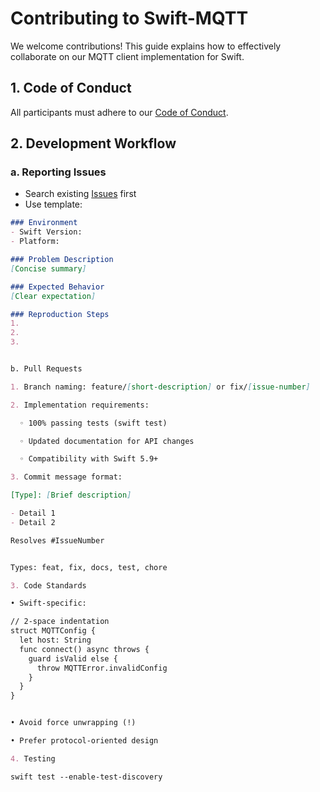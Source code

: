 # Contributing to Swift-MQTT

We welcome contributions! This guide explains how to effectively collaborate on our MQTT client implementation for Swift.

## 1. Code of Conduct

All participants must adhere to our [Code of Conduct](.github/CODE_OF_CONDUCT.md).

## 2. Development Workflow

### a. Reporting Issues

- Search existing [Issues](https://gitbub.com/emqx/swift-mqtt/issues) first
- Use template:

```markdown
### Environment
- Swift Version: 
- Platform: 

### Problem Description
[Concise summary]

### Expected Behavior
[Clear expectation]

### Reproduction Steps
1. 
2. 
3. 


b. Pull Requests

1. Branch naming: feature/[short-description] or fix/[issue-number]

2. Implementation requirements:

  ◦ 100% passing tests (swift test)

  ◦ Updated documentation for API changes

  ◦ Compatibility with Swift 5.9+

3. Commit message format:

[Type]: [Brief description]

- Detail 1
- Detail 2

Resolves #IssueNumber


Types: feat, fix, docs, test, chore

3. Code Standards

• Swift-specific:

// 2-space indentation
struct MQTTConfig {
  let host: String
  func connect() async throws {
    guard isValid else { 
      throw MQTTError.invalidConfig 
    }
  }
}


• Avoid force unwrapping (!)

• Prefer protocol-oriented design

4. Testing

swift test --enable-test-discovery


